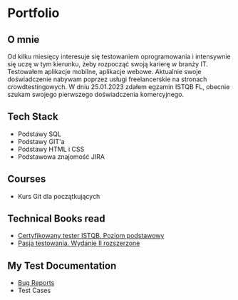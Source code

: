 # Portfolio

## O mnie

Od kilku miesięcy interesuje się testowaniem oprogramowania i intensywnie się uczę w tym kierunku, żeby rozpocząć swoją karierę w branży IT. Testowałem aplikacje mobilne, aplikacje webowe. Aktualnie swoje doświadczenie nabywam poprzez usługi freelancerskie na stronach crowdtestingowych. W dniu 25.01.2023 zdałem egzamin ISTQB FL, obecnie szukam swojego pierwszego doświadczenia komercyjnego. 

## Tech Stack

* Podstawy SQL
* Podstawy GIT'a
* Podstawy HTML i CSS
* Podstawowa znajomość JIRA

## Courses 

* Kurs Git dla początkujących 

## Technical Books read

* [Certyfikowany tester ISTQB. Poziom podstawowy](https://ebookpoint.pl/ksiazki/certyfikowany-tester-istqb-poziom-podstawowy-adam-roman-lucjan-stapp,ctispv.htm)
* [Pasja testowania. Wydanie II rozszerzone](https://ebookpoint.pl/ksiazki/pasja-testowania-wydanie-ii-rozszerzone-krzysztof-jadczyk,paste2.htm)

## My Test Documentation

* [Bug Reports](https://trello.com/b/vZ5YitGA/bug-reports)
* Test Cases

